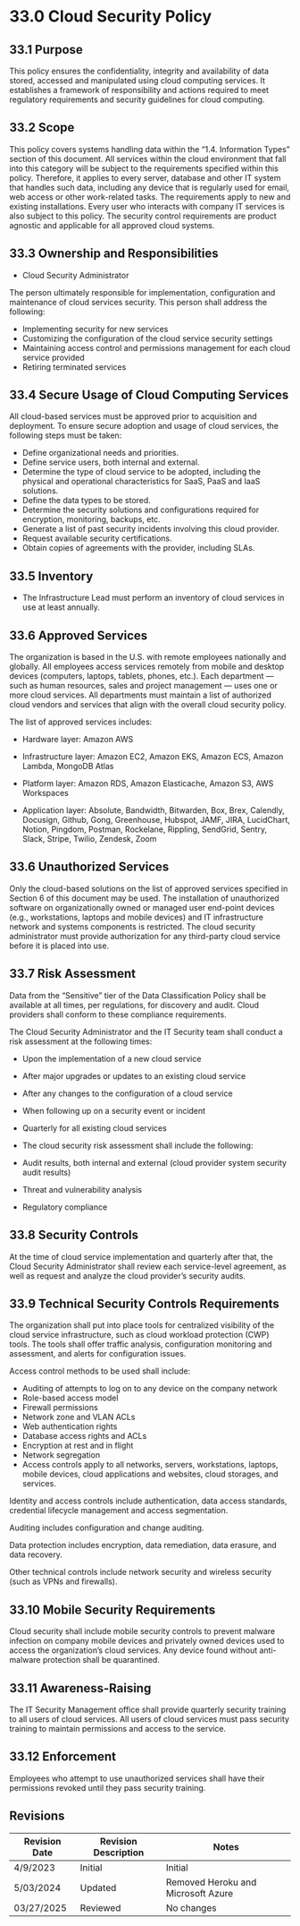 # 33.0 Cloud Security Policy 

## 33.1 Purpose

This policy ensures the confidentiality, integrity and availability of data stored, accessed and manipulated using cloud computing services. It establishes a framework of responsibility and actions required to meet regulatory requirements and security guidelines for cloud computing.

## 33.2 Scope

This policy covers systems handling data within the “1.4. Information Types” section of this document. All services within the cloud environment that fall into this category will be subject to the requirements specified within this policy. Therefore, it applies to every server, database and other IT system that handles such data, including any device that is regularly used for email, web access or other work-related tasks. The requirements apply to new and existing installations. Every user who interacts with company IT services is also subject to this policy. The security control requirements are product agnostic and applicable for all approved cloud systems.

## 33.3 Ownership and Responsibilities

- Cloud Security Administrator

The person ultimately responsible for implementation, configuration and maintenance of cloud services security. This person shall address the following:

- Implementing security for new services
- Customizing the configuration of the cloud service security settings
- Maintaining access control and permissions management for each cloud service provided
- Retiring terminated services

## 33.4 Secure Usage of Cloud Computing Services

All cloud-based services must be approved prior to acquisition and deployment. To ensure secure adoption and usage of cloud services, the following steps must be taken:

- Define organizational needs and priorities.
- Define service users, both internal and external.
- Determine the type of cloud service to be adopted, including the physical and operational characteristics for SaaS, PaaS and IaaS solutions.
- Define the data types to be stored.
- Determine the security solutions and configurations required for encryption, monitoring, backups, etc.
- Generate a list of past security incidents involving this cloud provider.
- Request available security certifications.
- Obtain copies of agreements with the provider, including SLAs.

## 33.5 Inventory

- The Infrastructure Lead must perform an inventory of cloud services in use at least annually.
 
## 33.6 Approved Services

The organization is based in the U.S. with remote employees nationally and globally. All employees access services remotely from mobile and desktop devices (computers, laptops, tablets, phones, etc.). Each department — such as human resources, sales and project management — uses one or more cloud services. All departments must maintain a list of authorized cloud vendors and services that align with the overall cloud security policy.

The list of approved services includes: 

- Hardware layer: Amazon AWS

- Infrastructure layer: Amazon EC2, Amazon EKS, Amazon ECS, Amazon Lambda, MongoDB Atlas

- Platform layer: Amazon RDS, Amazon Elasticache, Amazon S3, AWS Workspaces

- Application layer: Absolute, Bandwidth, Bitwarden, Box, Brex, Calendly, Docusign, Github, Gong, Greenhouse, Hubspot, JAMF, JIRA, LucidChart, Notion, Pingdom, Postman, Rockelane, Rippling, SendGrid, Sentry, Slack, Stripe, Twilio, Zendesk, Zoom

## 33.6 Unauthorized Services

Only the cloud-based solutions on the list of approved services specified in Section 6 of this document may be used. The installation of unauthorized software on organizationally owned or managed user end-point devices (e.g., workstations, laptops and mobile devices) and IT infrastructure network and systems components is restricted. The cloud security administrator must provide authorization for any third-party cloud service before it is placed into use. 

## 33.7 Risk Assessment

Data from the “Sensitive” tier of the Data Classification Policy shall be available at all times, per regulations, for discovery and audit. Cloud providers shall conform to these compliance requirements.

The Cloud Security Administrator and the IT Security team shall conduct a risk assessment at the following times:

- Upon the implementation of a new cloud service
- After major upgrades or updates to an existing cloud service
- After any changes to the configuration of a cloud service
- When following up on a security event or incident
- Quarterly for all existing cloud services
- The cloud security risk assessment shall include the following:

- Audit results, both internal and external (cloud provider system security audit results)
- Threat and vulnerability analysis
- Regulatory compliance

## 33.8 Security Controls

At the time of cloud service implementation and quarterly after that, the Cloud Security Administrator shall review each service-level agreement, as well as request and analyze the cloud provider’s security audits.

## 33.9 Technical Security Controls Requirements

The organization shall put into place tools for centralized visibility of the cloud service infrastructure, such as cloud workload protection (CWP) tools. The tools shall offer traffic analysis, configuration monitoring and assessment, and alerts for configuration issues.

Access control methods to be used shall include:

- Auditing of attempts to log on to any device on the company network
- Role-based access model
- Firewall permissions
- Network zone and VLAN ACLs
- Web authentication rights
- Database access rights and ACLs
- Encryption at rest and in flight
- Network segregation
- Access controls apply to all networks, servers, workstations, laptops, mobile devices, cloud applications and websites, cloud storages, and services.

Identity and access controls include authentication, data access standards, credential lifecycle management and access segmentation.

Auditing includes configuration and change auditing. 

Data protection includes encryption, data remediation, data erasure, and data recovery.

Other technical controls include network security and wireless security (such as VPNs and firewalls).

## 33.10 Mobile Security Requirements

Cloud security shall include mobile security controls to prevent malware infection on company mobile devices and privately owned devices used to access the organization’s cloud services. Any device found without anti-malware protection shall be quarantined.

## 33.11 Awareness-Raising

The IT Security Management office shall provide quarterly security training to all users of cloud services. All users of cloud services must pass security training to maintain permissions and access to the service.

## 33.12 Enforcement

Employees who attempt to use unauthorized services shall have their permissions revoked until they pass security training.

## Revisions

| Revision Date | Revision Description        | Notes               |
| --------------| --------------------------- | ------------------- |
| 4/9/2023      | Initial                     | Initial             |
| 5/03/2024     | Updated                     | Removed Heroku and Microsoft Azure             |
| 03/27/2025    | Reviewed                    | No changes          |